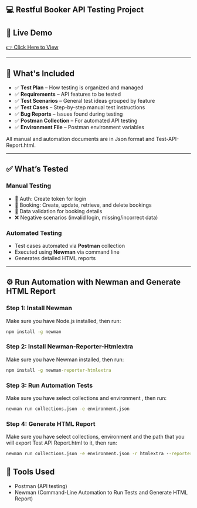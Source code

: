 ## 💻 Restful Booker API Testing Project


## 🔗 Live Demo

<a href="https://restful-booker.herokuapp.com/apidoc/index.html">👉 Click Here to View </a>

---

## 📁 What's Included

- ✅ **Test Plan** – How testing is organized and managed  
- ✅ **Requirements** – API features to be tested  
- ✅ **Test Scenarios** – General test ideas grouped by feature  
- ✅ **Test Cases** – Step-by-step manual test instructions  
- ✅ **Bug Reports** – Issues found during testing  
- ✅ **Postman Collection** – For automated API testing  
- ✅ **Environment File** – Postman environment variables

All manual and automation documents are in Json format and Test-API-Report.html.

---

## ✅ What’s Tested

### Manual Testing

- 🔐 Auth: Create token for login  
- 🎫 Booking: Create, update, retrieve, and delete bookings
- 🧾 Data validation for booking details
- ❌ Negative scenarios (invalid login, missing/incorrect data)  

### Automated Testing

- Test cases automated via **Postman** collection  
- Executed using **Newman** via command line
- Generates detailed HTML reports

---

## ⚙️ Run Automation with Newman and Generate HTML Report

### Step 1: Install Newman

Make sure you have Node.js installed, then run:

```cmd
npm install -g newman
```

### Step 2: Install Newman-Reporter-Htmlextra

Make sure you have Newman installed, then run:

```cmd
npm install -g newman-reporter-htmlextra
```

### Step 3: Run Automation Tests

Make sure you have select collections and environment , then run:

```cmd
newman run collections.json -e environment.json
```

### Step 4: Generate HTML Report

Make sure you have select collections, environment and the path that you will export Test API Report.html to it, then run:

```cmd
newman run collections.json -e environment.json -r htmlextra --reporter-htmlextra export ./Test_API_Report/Test_API_Report.html
```
## 🧰 Tools Used
- Postman (API testing)
- Newman (Command-Line Automation to Run Tests and Generate HTML Report)
